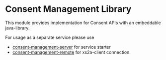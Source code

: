 # Consent Management Library

This module provides implementation for Consent APIs with an embeddable java-library.

For usage as a separate service please use 
* [consent-management-server](../consent-management-server) for service starter
* [consent-management-remote](../consent-management-remote) for xs2a-client connection.

